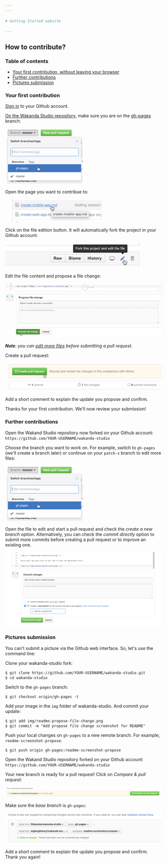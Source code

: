 ```yaml
---
---

# Getting Started website

---
```


## How to contribute?

### Table of contents

- [Your first contribution, without leaving your browser](#your-first-contribution)
- [Further contributions](#further-contributions)
- [Pictures submission](#pictures-submission)

### Your first contribution

[Sign in](https://github.com/login) to your Github account.

[On the Wakanda Studio repository](https://github.com/Wakanda/wakanda-studio), make sure you are on the [gh-pages](https://github.com/Wakanda/wakanda-studio/tree/gh-pages) branch:

![gh-pages](img/readme-gh-pages.png)

Open the page you want to contribue to:

![open-md](img/readme-open-md-file.png)

Click on the file edition button. It will automatically fork the project in your Github account:

![fork-edit-file](img/readme-fork-edit-file.png)

Edit the file content and propose a file change:

![submit-change](img/readme-propose-file-change.png)

_**Note**: you can [edit more files](#further-contributions) before submitting a pull request._

Create a pull request:

![propose-file-change](img/readme-create-pr.png)

Add a short comment to explain the update you propose and confirm.

Thanks for your first contribution. We'll now review your submission!

### Further contributions

Open the Wakand Studio repository now forked on your Github account: `https://github.com/YOUR-USERNAME/wakanda-studio`

Choose the branch you want to work on. For example, switch to `gh-pages` (we'll create a branch later) or continue on your `patch-x` branch to edit more files:

![gh-pages](img/readme-gh-pages.png)

Open the file to edit and start a pull request and check the _create a new branch_ option.
Alternatively, you can check the _commit directly_ option to submit more commits before creating a pull request or to improve an existing one.

![new-branch-pr](img/readme-new-branch-pr.png)

### Pictures submission

You can't submit a picture via the Github web interface. So, let's use the command line:

Clone your wakanda-studio fork:

    $ git clone https://github.com/YOUR-USERNAME/wakanda-studio.git
    $ cd wakanda-studio

Switch to the `gh-pages` branch:

    $ git checkout origin/gh-pages -t

Add your image in the `img` folder of wakanda-studio. And commit your update:

    $ git add img/readme-propose-file-change.png
    $ git commit -m "Add propose file change screenshot for README"
  
Push your local changes on `gh-pages` to a new remote branch. For example, `readme-screenshot-propose`:

    $ git push origin gh-pages:readme-screenshot-propose

Open the Wakand Studio repository forked on your Github account: `https://github.com/YOUR-USERNAME/wakanda-studio`

Your new branch is ready for a pull request! Click on _Compare & pull request_:

 ![pushed-branch-pr](img/readme-pushed-branch-pr.png)

Make sure the _base branch_ is `gh-pages`:

 ![open-pull-request](img/readme-open-pull-request.png)

Add a short comment to explain the update you propose and confirm. Thank you again!